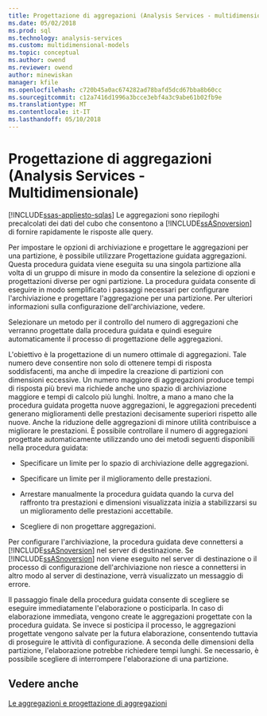 ```yaml
---
title: Progettazione di aggregazioni (Analysis Services - multidimensionale) | Documenti Microsoft
ms.date: 05/02/2018
ms.prod: sql
ms.technology: analysis-services
ms.custom: multidimensional-models
ms.topic: conceptual
ms.author: owend
ms.reviewer: owend
author: minewiskan
manager: kfile
ms.openlocfilehash: c720b45a0ac674282ad78bafd5dcd67bba8b60cc
ms.sourcegitcommit: c12a7416d1996a3bcce3ebf4a3c9abe61b02fb9e
ms.translationtype: MT
ms.contentlocale: it-IT
ms.lasthandoff: 05/10/2018
---
```

# <a name="designing-aggregations-analysis-services---multidimensional"></a>Progettazione di aggregazioni (Analysis Services - Multidimensionale)
[!INCLUDE[ssas-appliesto-sqlas](../../includes/ssas-appliesto-sqlas.md)]
  Le aggregazioni sono riepiloghi precalcolati dei dati del cubo che consentono a [!INCLUDE[ssASnoversion](../../includes/ssasnoversion-md.md)] di fornire rapidamente le risposte alle query.  
  
 Per impostare le opzioni di archiviazione e progettare le aggregazioni per una partizione, è possibile utilizzare Progettazione guidata aggregazioni. Questa procedura guidata viene eseguita su una singola partizione alla volta di un gruppo di misure in modo da consentire la selezione di opzioni e progettazioni diverse per ogni partizione. La procedura guidata consente di eseguire in modo semplificato i passaggi necessari per configurare l'archiviazione e progettare l'aggregazione per una partizione. Per ulteriori informazioni sulla configurazione dell'archiviazione, vedere.  
  
 Selezionare un metodo per il controllo del numero di aggregazioni che verranno progettate dalla procedura guidata e quindi eseguire automaticamente il processo di progettazione delle aggregazioni.  
  
 L'obiettivo è la progettazione di un numero ottimale di aggregazioni. Tale numero deve consentire non solo di ottenere tempi di risposta soddisfacenti, ma anche di impedire la creazione di partizioni con dimensioni eccessive. Un numero maggiore di aggregazioni produce tempi di risposta più brevi ma richiede anche uno spazio di archiviazione maggiore e tempi di calcolo più lunghi. Inoltre, a mano a mano che la procedura guidata progetta nuove aggregazioni, le aggregazioni precedenti generano miglioramenti delle prestazioni decisamente superiori rispetto alle nuove. Anche la riduzione delle aggregazioni di minore utilità contribuisce a migliorare le prestazioni. È possibile controllare il numero di aggregazioni progettate automaticamente utilizzando uno dei metodi seguenti disponibili nella procedura guidata:  
  
-   Specificare un limite per lo spazio di archiviazione delle aggregazioni.  
  
-   Specificare un limite per il miglioramento delle prestazioni.  
  
-   Arrestare manualmente la procedura guidata quando la curva del raffronto tra prestazioni e dimensioni visualizzata inizia a stabilizzarsi su un miglioramento delle prestazioni accettabile.  
  
-   Scegliere di non progettare aggregazioni.  
  
 Per configurare l'archiviazione, la procedura guidata deve connettersi a [!INCLUDE[ssASnoversion](../../includes/ssasnoversion-md.md)] nel server di destinazione. Se [!INCLUDE[ssASnoversion](../../includes/ssasnoversion-md.md)] non viene eseguito nel server di destinazione o il processo di configurazione dell'archiviazione non riesce a connettersi in altro modo al server di destinazione, verrà visualizzato un messaggio di errore.  
  
 Il passaggio finale della procedura guidata consente di scegliere se eseguire immediatamente l'elaborazione o posticiparla. In caso di elaborazione immediata, vengono create le aggregazioni progettate con la procedura guidata. Se invece si posticipa il processo, le aggregazioni progettate vengono salvate per la futura elaborazione, consentendo tuttavia di proseguire le attività di configurazione. A seconda delle dimensioni della partizione, l'elaborazione potrebbe richiedere tempi lunghi. Se necessario, è possibile scegliere di interrompere l'elaborazione di una partizione.  
  
## <a name="see-also"></a>Vedere anche  
 [Le aggregazioni e progettazione di aggregazioni](../../analysis-services/multidimensional-models-olap-logical-cube-objects/aggregations-and-aggregation-designs.md)  
  
  

